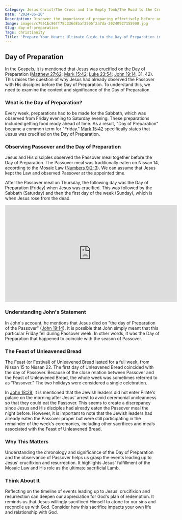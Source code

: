 ```yaml
---
Category: Jesus Christ/The Cross and the Empty Tomb/The Road to the Cross
Date: '2024-06-20'
Description: Discover the importance of preparing effectively before an important event or task. Learn strategies and tips for maximizing productivity on your day of preparation.
Image: images/c7951bc86ff78c336d8baf2505f2a7da-20240927155900.jpg
Slug: day-of-preparation
Tags: christianity
Title: 'Prepare Your Heart: Ultimate Guide to the Day of Preparation in Christian Faith'
---
```


## Day of Preparation

In the Gospels, it is mentioned that Jesus was crucified on the Day of Preparation ([Matthew 27:62](https://www.bibleref.com/Matthew/27/Matthew-27-62.html); [Mark 15:42](https://www.bibleref.com/Mark/15/Mark-15-42.html); [Luke 23:54](https://www.bibleref.com/Luke/23/Luke-23-54.html); [John 19:14](https://www.bibleref.com/John/19/John-19-14.html), 31, 42). This raises the question of why Jesus had already observed the Passover with His disciples before the Day of Preparation. To understand this, we need to examine the context and significance of the Day of Preparation.

### What is the Day of Preparation?

Every week, preparations had to be made for the Sabbath, which was observed from Friday evening to Saturday evening. These preparations included getting food ready ahead of time. As a result, "Day of Preparation" became a common term for "Friday." [Mark 15:42](https://www.bibleref.com/Mark/15/Mark-15-42.html) specifically states that Jesus was crucified on the Day of Preparation.

### Observing Passover and the Day of Preparation

Jesus and His disciples observed the Passover meal together before the Day of Preparation. The Passover meal was traditionally eaten on Nissan 14, according to the Mosaic Law ([Numbers 9:2-3](https://www.bibleref.com/Numbers/9/Numbers-9-2.html)). We can assume that Jesus kept the Law and observed Passover at the appointed time. 

After the Passover meal on Thursday, the following day was the Day of Preparation (Friday) when Jesus was crucified. This was followed by the Sabbath (Saturday) and then the first day of the week (Sunday), which is when Jesus rose from the dead.


<iframe width="560" height="315" src="https://www.youtube.com/embed/0N20v9E0c1E" frameborder="0" allow="autoplay; encrypted-media" allowfullscreen></iframe>


### Understanding John's Statement

In John's account, he mentions that Jesus died on "the day of Preparation of the Passover" ([John 19:14](https://www.bibleref.com/John/19/John-19-14.html)). It is possible that John simply meant that this particular Friday fell during Passover week. In other words, it was the Day of Preparation that happened to coincide with the season of Passover.

### The Feast of Unleavened Bread

The Feast (or Festival) of Unleavened Bread lasted for a full week, from Nissan 15 to Nissan 22. The first day of Unleavened Bread coincided with the day of Passover. Because of the close relation between Passover and the Feast of Unleavened Bread, the whole week was sometimes referred to as "Passover." The two holidays were considered a single celebration.

In [John 18:28](https://www.bibleref.com/John/18/John-18-28.html), it is mentioned that the Jewish leaders did not enter Pilate's palace on the morning after Jesus' arrest to avoid ceremonial uncleanness so that they could eat the Passover. This seems to create a discrepancy since Jesus and His disciples had already eaten the Passover meal the night before. However, it is important to note that the Jewish leaders had already eaten the Passover proper but were still participating in the remainder of the week's ceremonies, including other sacrifices and meals associated with the Feast of Unleavened Bread.

### Why This Matters

Understanding the chronology and significance of the Day of Preparation and the observance of Passover helps us grasp the events leading up to Jesus' crucifixion and resurrection. It highlights Jesus' fulfillment of the Mosaic Law and His role as the ultimate sacrificial Lamb.

### Think About It

Reflecting on the timeline of events leading up to Jesus' crucifixion and resurrection can deepen our appreciation for God's plan of redemption. It reminds us that Jesus willingly sacrificed Himself to atone for our sins and reconcile us with God. Consider how this sacrifice impacts your own life and relationship with God.